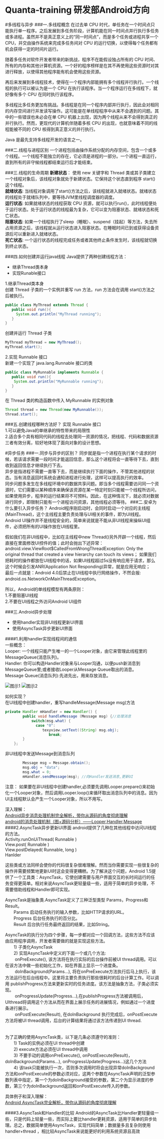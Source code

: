 # Quanta-training 研发部Android方向
#多线程与异步
###一.多线程概念
在过去单 CPU 时代，单任务在一个时间点只能执行单一程序。之后发展到多任务阶段，计算机能在同一时间点并行执行多任务或多进程。虽然并不是真正意义上的“同一时间点”，而是多个任务或进程共享一个 CPU，并交由操作系统来完成多任务间对 CPU 的运行切换，以使得每个任务都有机会获得一定的时间片运行。

随着多任务对软件开发者带来的新挑战，程序不在能假设独占所有的 CPU 时间、所有的内存和其他计算机资源。一个好的程序榜样是在其不再使用这些资源时对其进行释放，以使得其他程序能有机会使用这些资源。

再后来发展到多线程技术，使得在一个程序内部能拥有多个线程并行执行。一个线程的执行可以被认为是一个 CPU 在执行该程序。当一个程序运行在多线程下，就好像有多个 CPU 在同时执行该程序。

多线程比多任务更加有挑战。多线程是在同一个程序内部并行执行，因此会对相同的内存空间进行并发读写操作。这可能是在单线程程序中从来不会遇到的问题。其中的一些错误也未必会在单 CPU 机器上出现，因为两个线程从来不会得到真正的并行执行。然而，更现代的计算机伴随着多核 CPU 的出现，也就意味着不同的线程能被不同的 CPU 核得到真正意义的并行执行。

Java 是最先支持多线程开发的语言之一。

###二.线程与进程区别
一个进程包括由操作系统分配的内存空间，包含一个或多个线程。一个线程不能独立的存在，它必须是进程的一部分。一个进程一直运行，直到所有的非守候线程都结束运行后才能结束。

###三.线程的生命周期
**新建状态**：
使用 new 关键字和 Thread 类或其子类建立一个线程对象后，该线程对象就处于新建状态。它保持这个状态直到程序 start() 这个线程。   
**就绪状态**:
当线程对象调用了start()方法之后，该线程就进入就绪状态。就绪状态的线程处于就绪队列中，要等待JVM里线程调度器的调度。   
**运行状态**:
如果就绪状态的线程获取 CPU 资源，就可以执行run()，此时线程便处于运行状态。处于运行状态的线程最为复杂，它可以变为阻塞状态、就绪状态和死亡状态。   
**阻塞状态**:
如果一个线程执行了sleep（睡眠）、suspend（挂起）等方法，失去所占用资源之后，该线程就从运行状态进入阻塞状态。在睡眠时间已到或获得设备资源后可以重新进入就绪状态。   
**死亡状态**:
一个运行状态的线程完成任务或者其他终止条件发生时，该线程就切换到终止状态。   

###四.如何创建并运行java线程
Java提供了两种创建线程方法：
 - 继承Thread类本身
 - 实现Runable接口

1.继承Thread类本身  
 创建 Thread 子类的一个实例并重写 run 方法，run 方法会在调用 start()方法之后被执行。
```java
public class MyThread extends Thread {
   public void run(){
     System.out.println("MyThread running");
   }
}
```
 创建并运行 Thread 子类
```java
MyThread myThread = new MyThread();
myThread.start();
```
2.实现 Runnable 接口  
 新建一个实现了 java.lang.Runnable 接口的类
```java
public class MyRunnable implements Runnable {
   public void run(){
    System.out.println("MyRunnable running");
   }
}
```
 在 Thread 类的构造函数中传入 MyRunnable 的实例对象
```java
Thread thread = new Thread(new MyRunnable());
thread.start();
```
###五.创建线程哪种方法好？
实现 Runnable 接口   
1.可以避免Java的单继承的特性带来的局限性  
2.适合多个具有相同代码的线程去处理同一资源的情况，把线程、代码和数据资源三者有效分离，较好地体现了面向对象的设计思想。

#异步任务
###一.同步与异步的区别？
同步就是指一个进程在执行某个请求的时候，若该请求需要一段时间才能返回信息，那么这个进程将会一直等待下去，直到收到返回信息才继续执行下去。  
异步是指进程不需要一直等下去，而是继续执行下面的操作，不管其他进程的状态。当有消息返回时系统会通知进程进行处理，这样可以提高执行的效率。  
同步问题多发生在多线程环境中的数据共享问题。即当多个线程需要访问同一个资源时，它们需要以某种顺序来确保该资源在某一特定时刻只能被一个线程所访问，如果使用异步，程序的运行结果将不可预料。因此，在这种情况下，就必须对数据进行同步，即限制只能有一个进程访问资源，其他线程必须等待。
###二.安卓为什么要引入异步任务？
Android程序刚启动时，会同时启动一个对应的主线程(MainThread)，这个主线程主要负责处理与UI相关的事件，即为UI线程。Android UI操作并不是线程安全的，简单来说就是不能从非UI线程来操纵UI组件，必须把所有的UI操作放在UI线程里。

假如我们在非UI线程中，比如在主线程中new Thread()另外开辟一个线程，然后直接在里面修改UI控件的值；此时会抛出下述异常： android.view.ViewRoot$CalledFromWrongThreadException: Only the original thread that created a view hierarchy can touch its views；   如果我们把耗时的操作都放在UI线程中的话，如果UI线程超过5s没有响应用于请求，那么 这个时候会引发ANR(Application Not Responding)异常，就是应用无响应；  
最后一点就是：Android 4.0后禁止在UI线程中执行网络操作，不然会报: android.os.NetworkOnMainThreadException。   

所以，Android的单线程模型有两条原则：    
1.不要阻塞UI线程     
2.不要在UI线程之外访问Android UI组件   

###三.Android异步处理
 - 使用handler实现非UI线程更新UI界面
 - 使用AsyncTask异步更新UI界面      

####1.利用handler实现线程间的通信   
一些概念：  
Looper: 一个线程只能产生唯一的一个Looper对象，由它来管理此线程里的MessageQueue(消息队列)。   
Handler: 你可以构造Handler对象来与Looper沟通，以便push新消息到MessageQueue里;或者接收Looper从Message Queue取出的消息。  
Message Queue(消息队列):先进先出，用来存放消息。   

![图示1](https://github.com/ALLENnan/Quanta-training/blob/master/handler1.png)
![图示2](https://github.com/ALLENnan/Quanta-training/blob/master/handler2.png)  

如何实现？  
在UI线程中创建handler，重写handleMessage(Message msg)方法  
```java
private Handler mHandler = new Handler() {  
        public void handleMessage (Message msg) {//处理消息  
            switch(msg.what) {  
              case "0":
                 texyview.setText((String) msg.obj);
                    break;
        }  
    };  
```
非UI线程中发送Message到消息队列
```java
        Message msg = Message.obtain();
        msg.obj = "data";
        msg.what = 0;
        mHandler.sendMessage(msg); //向Handler发送消息,更新UI
```

注意：
如果要在非UI线程中创建handler,必须要先调用Looper.prepare()来初始化一个Looper对象，然后调用Looper.loop()来循环取出消息队列中的消息。因为UI主线程默认会产生一个Looper对象，所以不用写。

深入理解：  
[Android异步消息处理机制完全解析，带你从源码的角度彻底理解](http://blog.csdn.net/guolin_blog/article/details/9991569)   
[android的消息处理机制（图+源码分析）——Looper,Handler,Message](http://www.cnblogs.com/codingmyworld/archive/2011/09/12/2174255.html)   
####2.AsyncTask异步更新UI界面
android提供了几种在其他线程中访问UI线程的方法。   
Activity.runOnUiThread( Runnable )    
View.post( Runnable )    
View.postDelayed( Runnable, long )    
Hanlder

这些类或方法同样会使你的代码很复杂很难理解。然而当你需要实现一些很复杂的操作并需要频繁地更新UI时这会变得更糟糕。为了解决这个问题，Android 1.5提供了一个工具类：AsyncTask，它使创建需要与用户界面交互的长时间运行的任务变得更简单。相对来说AsyncTask更轻量级一些，适用于简单的异步处理，不需要借助线程和Handler即可实现。   

AsyncTask是抽象类.AsyncTask定义了三种泛型类型 Params，Progress和Result。    
　　Params 启动任务执行的输入参数，比如HTTP请求的URL。    
　　Progress 后台任务执行的百分比。    
　　Result 后台执行任务最终返回的结果，比如String。    

AsyncTask的执行分为四个步骤，每一步都对应一个回调方法，这些方法不应该由应用程序调用，开发者需要做的就是实现这些方法。   
　　1) 子类化AsyncTask   
　　2) 实现AsyncTask中定义的下面一个或几个方法:  
　　  onPreExecute(), 该方法将在执行实际的后台操作前被UI thread调用。可以在该方法中做一些初始化工作，如在界面上显示一个进度条。      
　　  doInBackground(Params...), 将在onPreExecute方法执行后马上执行，该方法运行在后台线程中。这里将主要负责执行那些很耗时的后台计算工作。可以调用 publishProgress方法来更新实时的任务进度。该方法是抽象方法，子类必须实现。      
　　  onProgressUpdate(Progress...),在publishProgress方法被调用后，UIthread将调用这个方法从而在界面上展示任务的进展情况，例如通过一个进度条进行展示。       
　　  onPostExecute(Result), 在doInBackground 执行完成后，onPostExecute 方法将被UI thread调用，后台的计算结果将通过该方法传递到UI thread.   　  　 

　　  
为了正确的使用AsyncTask类，以下是几条必须遵守的准则：   
　　1) Task的实例必须在UI thread中创建   
　　2) execute方法必须在UI thread中调用   
　　3) 不要手动的调用onPreExecute(), onPostExecute(Result)，doInBackground(Params...), onProgressUpdate(Progress...)这几个方法           
　　4) 该task只能被执行一次，否则多次调用时将会出现异常doInBackground方法和onPostExecute的参数必须对应，这两个参数在AsyncTask声明的泛型参数列表中指定，第一个为doInBackground接受的参数，第二个为显示进度的参数，第三个为doInBackground返回和onPostExecute传入的参数。     

具体例子和深入理解：  
[ Android AsyncTask完全解析，带你从源码的角度彻底理解](http://blog.csdn.net/guolin_blog/article/details/11711405)  

####3.AsyncTask和Handler的比较
Android的AsyncTask比Handler更轻量级一些，只是代码上轻量一些，而实际上要比handler更耗资源，适用于简单的异步处理。总之，数据简单使用AsyncTask，实现代码简单；数据量多且复杂则使用handler+thread ，相比较AsyncTask来说能更好的利用系统资源且高效

